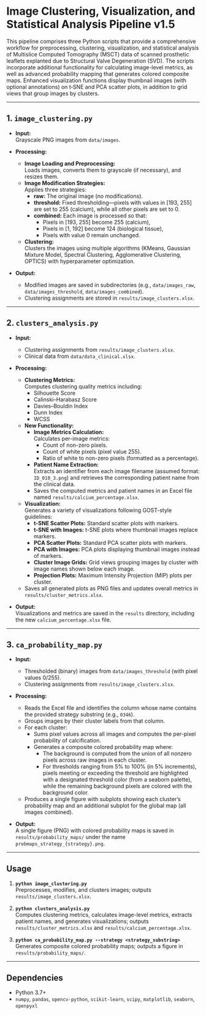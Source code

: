 # Image Clustering, Visualization, and Statistical Analysis Pipeline v1.5

This pipeline comprises three Python scripts that provide a comprehensive workflow for preprocessing, clustering, visualization, and statistical analysis of Multislice Computed Tomography (MSCT) data of scanned prosthetic leaflets explanted due to Structural Valve Degeneration (SVD). The scripts incorporate additional functionality for calculating image-level metrics, as well as advanced probability mapping that generates colored composite maps. Enhanced visualization functions display thumbnail images (with optional annotations) on t‑SNE and PCA scatter plots, in addition to grid views that group images by clusters.

---

## 1. `image_clustering.py`

- **Input:**  
  Grayscale PNG images from `data/images`.

- **Processing:**  
  - **Image Loading and Preprocessing:**  
    Loads images, converts them to grayscale (if necessary), and resizes them.
  - **Image Modification Strategies:**  
    Applies three strategies:
    - **raw:** The original image (no modifications).
    - **threshold:** Fixed thresholding—pixels with values in [193, 255] are set to 255 (calcium), while all other pixels are set to 0.
    - **combined:** Each image is processed so that:
      - Pixels in [193, 255] become 255 (calcium),
      - Pixels in [1, 192] become 124 (biological tissue),
      - Pixels with value 0 remain unchanged.
  - **Clustering:**  
    Clusters the images using multiple algorithms (KMeans, Gaussian Mixture Model, Spectral Clustering, Agglomerative Clustering, OPTICS) with hyperparameter optimization.

- **Output:**  
  - Modified images are saved in subdirectories (e.g., `data/images_raw`, `data/images_threshold`, `data/images_combined`).
  - Clustering assignments are stored in `results/image_clusters.xlsx`.

---

## 2. `clusters_analysis.py`

- **Input:**  
  - Clustering assignments from `results/image_clusters.xlsx`.  
  - Clinical data from `data/data_clinical.xlsx`.

- **Processing:**  
  - **Clustering Metrics:**  
    Computes clustering quality metrics including:
    - Silhouette Score
    - Calinski–Harabasz Score
    - Davies–Bouldin Index
    - Dunn Index
    - WCSS
  - **New Functionality:**  
    - **Image Metrics Calculation:**  
      Calculates per-image metrics:
      - Count of non-zero pixels.
      - Count of white pixels (pixel value 255).
      - Ratio of white to non-zero pixels (formatted as a percentage).
    - **Patient Name Extraction:**  
      Extracts an identifier from each image filename (assumed format: `ID_010_3.png`) and retrieves the corresponding patient name from the clinical data.
    - Saves the computed metrics and patient names in an Excel file named `results/calcium_percentage.xlsx`.
  - **Visualization:**  
    Generates a variety of visualizations following GOST-style guidelines:
    - **t-SNE Scatter Plots:** Standard scatter plots with markers.
    - **t-SNE with Images:** t-SNE plots where thumbnail images replace markers.
    - **PCA Scatter Plots:** Standard PCA scatter plots with markers.
    - **PCA with Images:** PCA plots displaying thumbnail images instead of markers.
    - **Cluster Image Grids:** Grid views grouping images by cluster with image names shown below each image.
    - **Projection Plots:** Maximum Intensity Projection (MIP) plots per cluster.
  - Saves all generated plots as PNG files and updates overall metrics in `results/cluster_metrics.xlsx`.

- **Output:**  
  Visualizations and metrics are saved in the `results` directory, including the new `calcium_percentage.xlsx` file.

---

## 3. `ca_probability_map.py`

- **Input:**  
  - Thresholded (binary) images from `data/images_threshold` (with pixel values 0/255).  
  - Clustering assignments from `results/image_clusters.xlsx`.

- **Processing:**  
  - Reads the Excel file and identifies the column whose name contains the provided strategy substring (e.g., `0346`).
  - Groups images by their cluster labels from that column.
  - For each cluster:
    - Sums pixel values across all images and computes the per-pixel probability of calcification.
    - Generates a composite colored probability map where:
      - The background is computed from the union of all nonzero pixels across raw images in each cluster.
      - For thresholds ranging from 5% to 100% (in 5% increments), pixels meeting or exceeding the threshold are highlighted with a designated threshold color (from a seaborn palette), while the remaining background pixels are colored with the background color.
  - Produces a single figure with subplots showing each cluster’s probability map and an additional subplot for the global map (all images combined).

- **Output:**  
  A single figure (PNG) with colored probability maps is saved in `results/probability_maps/` under the name `probmaps_strategy_{strategy}.png`.

---

## Usage

1. **`python image_clustering.py`**  
   Preprocesses, modifies, and clusters images; outputs `results/image_clusters.xlsx`.

2. **`python clusters_analysis.py`**  
   Computes clustering metrics, calculates image-level metrics, extracts patient names, and generates visualizations; outputs `results/cluster_metrics.xlsx` and `results/calcium_percentage.xlsx`.

3. **`python ca_probability_map.py --strategy <strategy_substring>`**  
   Generates composite colored probability maps; outputs a figure in `results/probability_maps/`.

---

## Dependencies

- Python 3.7+
- `numpy`, `pandas`, `opencv-python`, `scikit-learn`, `scipy`, `matplotlib`, `seaborn`, `openpyxl`
